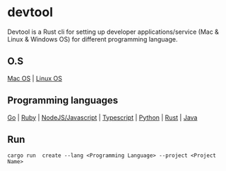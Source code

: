 # devtool

Devtool is a Rust cli for setting up developer applications/service (Mac & Linux & Windows OS) for different programming language.

## O.S

[Mac OS](https://www.apple.com/ng/macos/what-is/) | [Linux OS](https://www.linux.org/)

## Programming languages

[Go](https://go.dev/) | [Ruby](https://www.ruby-lang.org/en/) | [NodeJS/Javascript](https://nodejs.org/en/) | [Typescript](https://www.typescriptlang.org/) | [Python](https://www.python.org/) | [Rust](https://www.rust-lang.org/) | [Java](https://www.java.com/en/)


## Run 

    cargo run  create --lang <Programming Language> --project <Project Name> 